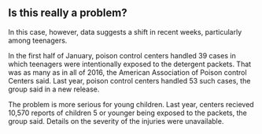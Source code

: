 ## Is this really a problem? 

In this case, however, data suggests a shift in recent weeks, particularly among teenagers. 

In the first half of January, poison control centers handled 39 cases in which teenagers were intentionally exposed to the detergent packets.
That was as many as in all of 2016, the American Association of Poison control Centers said. Last year, poison control centers handled 53 such cases, the group said
in a new release. 

The problem is more serious for young children. Last year, centers recieved 10,570 reports of children 5 or younger being exposed to the packets, 
the group said. Details on the severity of the injuries were unavailable. 
